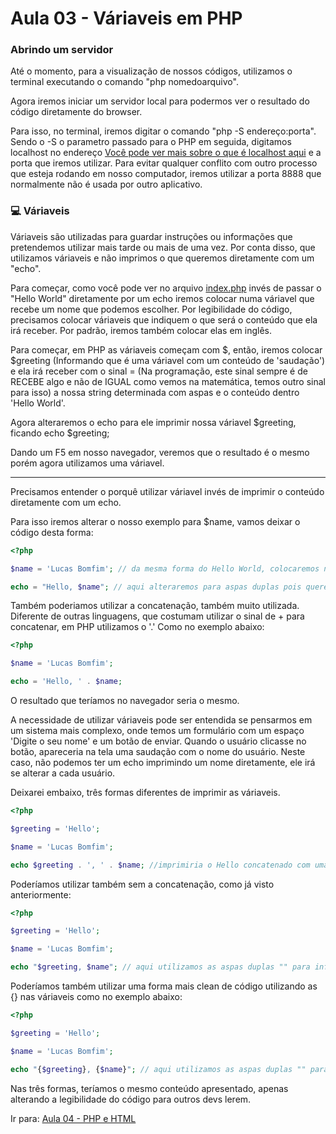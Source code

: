 # Aula 03 - Váriaveis em PHP

### Abrindo um servidor

Até o momento, para a visualização de nossos códigos, utilizamos o terminal executando o comando "php nomedoarquivo".

Agora iremos iniciar um servidor local para podermos ver o resultado do código diretamente do browser. 

Para isso, no terminal, iremos digitar o comando "php -S endereço:porta". Sendo o -S o parametro passado para o PHP em seguida, digitamos localhost no endereço [Você pode ver mais sobre o que é localhost aqui](https://pt.wikipedia.org/wiki/Localhost) e a porta que iremos utilizar. Para evitar qualquer conflito com outro processo que esteja rodando em nosso computador, iremos utilizar a porta 8888 que normalmente não é usada por outro aplicativo.</br>

### :computer: Váriaveis

Váriaveis são utilizadas para guardar instruções ou informações que pretendemos utilizar mais tarde ou mais de uma vez. Por conta disso, que utilizamos váriaveis e não imprimos o que queremos diretamente com um "echo".

Para começar, como você pode ver no arquivo [index.php](index.php) invés de passar o "Hello World" diretamente por um echo iremos colocar numa váriavel que recebe um nome que podemos escolher. Por legibilidade do código, precisamos colocar váriaveis que indiquem o que será o conteúdo que ela irá receber. Por padrão, iremos também colocar elas em inglês.

Para começar, em PHP as váriaveis começam com $, então, iremos colocar $greeting (Informando que é uma váriavel com um conteúdo de 'saudação') e ela irá receber com o sinal = (Na programação, este sinal sempre é de RECEBE algo e não de IGUAL como vemos na matemática, temos outro sinal para isso) a nossa string determinada com aspas e o conteúdo dentro 'Hello World'.

Agora alteraremos o echo para ele imprimir nossa váriavel $greeting, ficando echo $greeting;

Dando um F5 em nosso navegador, veremos que o resultado é o mesmo porém agora utilizamos uma váriavel.

---

Precisamos entender o porquê utilizar váriavel invés de imprimir o conteúdo diretamente com um echo.

Para isso iremos alterar o nosso exemplo para $name, vamos deixar o código desta forma:

```php
<?php

$name = 'Lucas Bomfim'; // da mesma forma do Hello World, colocaremos nosso conteúdo dentro de aspas simples.

echo = "Hello, $name"; // aqui alteraremos para aspas duplas pois queremos que ele interprete a nossa váriavel $name. Caso fosse aspas simples, ele apenas iria imprimir de forma literal o $name.
```

Também poderiamos utilizar a concatenação, também muito utilizada. Diferente de outras linguagens, que costumam utilizar o sinal de + para concatenar, em PHP utilizamos o '.' Como no exemplo abaixo:

```php
<?php 

$name = 'Lucas Bomfim';

echo = 'Hello, ' . $name;
```

O resultado que teríamos no navegador seria o mesmo.

A necessidade de utilizar váriaveis pode ser entendida se pensarmos em um sistema mais complexo, onde temos um formulário com um espaço 'Digite o seu nome' e um botão de enviar. Quando o usuário clicasse no botão, apareceria na tela uma saudação com o nome do usuário. Neste caso, não podemos ter um echo imprimindo um nome diretamente, ele irá se alterar a cada usuário.

Deixarei embaixo, três formas diferentes de imprimir as váriaveis.

```php
<?php

$greeting = 'Hello';

$name = 'Lucas Bomfim';

echo $greeting . ', ' . $name; //imprimiria o Hello concatenado com uma aspa e espaço e concatenado com o Nome.
```

Poderíamos utilizar também sem a concatenação, como já visto anteriormente:

```php
<?php

$greeting = 'Hello';

$name = 'Lucas Bomfim';

echo "$greeting, $name"; // aqui utilizamos as aspas duplas "" para informar que iremos interpretar uma váriavel e não apenas imprimir o conteúdo diretamente na tela e separado por uma vírgula.
```

Poderíamos também utilizar uma forma mais clean de código utilizando as {} nas váriaveis como no exemplo abaixo:

```php
<?php

$greeting = 'Hello';

$name = 'Lucas Bomfim';

echo "{$greeting}, {$name}"; // aqui utilizamos as aspas duplas "" para informar que iremos interpretar uma váriavel e não apenas imprimir o conteúdo diretamente na tela e separado por uma vírgula.
```

Nas três formas, teríamos o mesmo conteúdo apresentado, apenas alterando a legibilidade do código para outros devs lerem.

Ir para: [Aula 04 - PHP e HTML](Aula-04.md)